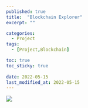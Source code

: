 ```yaml
---
published: true
title:  "Blockchain Explorer"
excerpt: ""

categories:
  - Project
tags:
  - [Project,Blockchain]

toc: true
toc_sticky: true
 
date: 2022-05-15
last_modified_at: 2022-05-15
---
```


<image src = "https://user-images.githubusercontent.com/93482597/168478733-f6457155-2107-4a45-900b-fe63be2df64f.gif" />